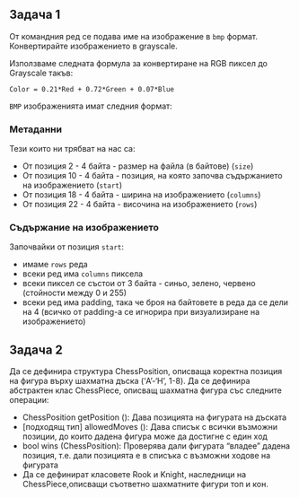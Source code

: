 ## Задача 1

От командния ред се подава име на изображение в `bmp` формат. Конвертирайте изображението в grayscale.

Използваме следната формула за конвертиране на RGB пиксел до Grayscale такъв:

`Color = 0.21*Red + 0.72*Green + 0.07*Blue`

`BMP` изображенията имат следния формат:

### Метаданни

Тези които ни трябват на нас са:

- От позиция 2 - 4 байта - размер на файла (в байтове) (`size`)
- От позиция 10 - 4 байта - позиция, на която започва съдържанието на изображението (`start`)
- От позиция 18 - 4 байта - ширина на изображението (`columns`)
- От позиция 22 - 4 байта - височина на изображението (`rows`)

### Съдържание на изображението

Започвайки от позиция `start`:

- имаме `rows` реда
- всеки ред има `columns` пиксела
- всеки пиксел се състои от 3 байта - синьо, зелено, червено (стойности между 0 и 255)
- всеки ред има padding, така че броя на байтовете в реда да се дели на 4 (всичко от padding-а се игнорира при визуализиране на изображението)

## Задача 2

Да се дефинира структура ChessPosition, описваща коректна позиция на фигура върху шахматна дъска (‘A’-‘H’, 1-8). Да се дефинира абстрактен клас ChessPiece, описващ шахматна фигура със
следните операции:

- ChessPosition getPosition (): Дава позицията на фигурата на дъската
- [подходящ тип] allowedMoves (): Дава списък с всички възможни позиции, до които дадена фигура може да достигне с един ход
- bool wins (ChessPosition): Проверява дали фигурата “владее” дадена позиция, т.е. дали позицията е в списъка с възможни ходове на фигурата
- Да се дефинират класовете Rook и Knight, наследници на ChessPiece,описващи съответно шахматните фигури топ и кон.
